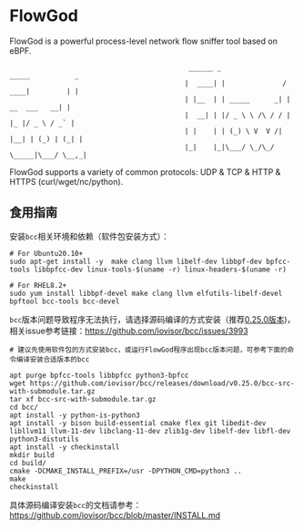 # FlowGod

FlowGod is a powerful process-level network flow sniffer tool based on eBPF.
```
                                            ______ _                _____           _ 
                                           |  ____| |              / ____|         | |
                                           | |__  | | _____      _| |  __  ___   __| |
                                           |  __| | |/ _ \ \ /\ / / | |_ |/ _ \ / _` |
                                           | |    | | (_) \ V  V /| |__| | (_) | (_| |
                                           |_|    |_|\___/ \_/\_/  \_____|\___/ \__,_|
```
FlowGod supports a variety of common protocols: UDP & TCP & HTTP & HTTPS (curl/wget/nc/python).

## 食用指南
安装`bcc`相关环境和依赖（软件包安装方式）：
```
# For Ubuntu20.10+
sudo apt-get install -y  make clang llvm libelf-dev libbpf-dev bpfcc-tools libbpfcc-dev linux-tools-$(uname -r) linux-headers-$(uname -r)

# For RHEL8.2+
sudo yum install libbpf-devel make clang llvm elfutils-libelf-devel bpftool bcc-tools bcc-devel
```
`bcc`版本问题导致程序无法执行，请选择源码编译的方式安装（推荐[0.25.0版本](https://github.com/iovisor/bcc/releases/tag/v0.25.0))，相关issue参考链接：https://github.com/iovisor/bcc/issues/3993
```
# 建议先使用软件包的方式安装bcc，或运行FlowGod程序出现bcc版本问题，可参考下面的命令编译安装合适版本的bcc

apt purge bpfcc-tools libbpfcc python3-bpfcc
wget https://github.com/iovisor/bcc/releases/download/v0.25.0/bcc-src-with-submodule.tar.gz
tar xf bcc-src-with-submodule.tar.gz
cd bcc/
apt install -y python-is-python3
apt install -y bison build-essential cmake flex git libedit-dev   libllvm11 llvm-11-dev libclang-11-dev zlib1g-dev libelf-dev libfl-dev python3-distutils
apt install -y checkinstall
mkdir build
cd build/
cmake -DCMAKE_INSTALL_PREFIX=/usr -DPYTHON_CMD=python3 ..
make
checkinstall
```
具体源码编译安装`bcc`的文档请参考：https://github.com/iovisor/bcc/blob/master/INSTALL.md
